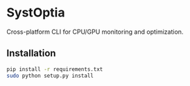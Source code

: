 # SystOptia

Cross-platform CLI for CPU/GPU monitoring and optimization.

## Installation
```bash
pip install -r requirements.txt
sudo python setup.py install
